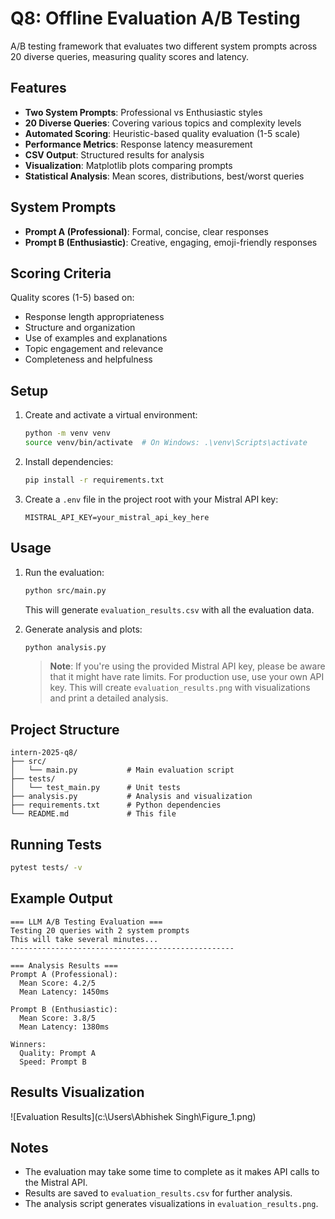 # Q8: Offline Evaluation A/B Testing

A/B testing framework that evaluates two different system prompts across 20 diverse queries, measuring quality scores and latency.

## Features

- **Two System Prompts**: Professional vs Enthusiastic styles
- **20 Diverse Queries**: Covering various topics and complexity levels  
- **Automated Scoring**: Heuristic-based quality evaluation (1-5 scale)
- **Performance Metrics**: Response latency measurement
- **CSV Output**: Structured results for analysis
- **Visualization**: Matplotlib plots comparing prompts
- **Statistical Analysis**: Mean scores, distributions, best/worst queries

## System Prompts

- **Prompt A (Professional)**: Formal, concise, clear responses
- **Prompt B (Enthusiastic)**: Creative, engaging, emoji-friendly responses

## Scoring Criteria

Quality scores (1-5) based on:
- Response length appropriateness
- Structure and organization
- Use of examples and explanations
- Topic engagement and relevance
- Completeness and helpfulness

## Setup

1. Create and activate a virtual environment:
   ```bash
   python -m venv venv
   source venv/bin/activate  # On Windows: .\venv\Scripts\activate
   ```

2. Install dependencies:
   ```bash
   pip install -r requirements.txt
   ```

3. Create a `.env` file in the project root with your Mistral API key:
   ```
   MISTRAL_API_KEY=your_mistral_api_key_here
   ```

## Usage

1. Run the evaluation:
   ```bash
   python src/main.py
   ```
   This will generate `evaluation_results.csv` with all the evaluation data.

2. Generate analysis and plots:
   ```bash
   python analysis.py
   ```

   > **Note**: If you're using the provided Mistral API key, please be aware that it might have rate limits. For production use, use your own API key.
   This will create `evaluation_results.png` with visualizations and print a detailed analysis.

## Project Structure

```
intern-2025-q8/
├── src/
│   └── main.py           # Main evaluation script
├── tests/
│   └── test_main.py      # Unit tests
├── analysis.py           # Analysis and visualization
├── requirements.txt      # Python dependencies
└── README.md             # This file
```

## Running Tests

```bash
pytest tests/ -v
```

## Example Output

```
=== LLM A/B Testing Evaluation ===
Testing 20 queries with 2 system prompts
This will take several minutes...
--------------------------------------------------

=== Analysis Results ===
Prompt A (Professional):
  Mean Score: 4.2/5
  Mean Latency: 1450ms

Prompt B (Enthusiastic):
  Mean Score: 3.8/5
  Mean Latency: 1380ms

Winners:
  Quality: Prompt A
  Speed: Prompt B
```

## Results Visualization

![Evaluation Results](c:\Users\Abhishek Singh\Figure_1.png)

## Notes

- The evaluation may take some time to complete as it makes API calls to the Mistral API.
- Results are saved to `evaluation_results.csv` for further analysis.
- The analysis script generates visualizations in `evaluation_results.png`.
